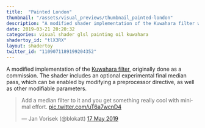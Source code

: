 ```yaml
---
title:  "Painted London"
thumbnail: "/assets/visual_previews/thumbnail_painted-london"
description: "A modified shader implementation of the Kuwahara filter with some subtle motion."
date: 2019-03-21 20:20:32
categories: visual shader glsl painting oil kuwahara
shadertoy_id: "tlX3RX" 
layout: shadertoy
twitter_id: "1109071189199204352"
---
```

A modified implementation of the [Kuwahara filter](https://en.wikipedia.org/wiki/Kuwahara_filter), originally done as a commission. The shader includes an optional experimental final median pass, which can be enabled by modifying a preprocessor directive, as well as other modifiable parameters.

<blockquote class="twitter-tweet" data-conversation="none" data-lang="en-gb"><p lang="en" dir="ltr">Add a median filter to it and you get something really cool with minimal effort. <a href="https://t.co/uT6a7wcnD4">pic.twitter.com/uT6a7wcnD4</a></p>&mdash; Jan Vorisek (@blokatt) <a href="https://twitter.com/blokatt/status/1129472629910450176?ref_src=twsrc%5Etfw">17 May 2019</a></blockquote>
<script async src="https://platform.twitter.com/widgets.js" charset="utf-8"></script>
